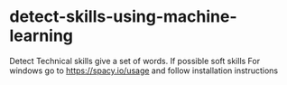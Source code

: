 # detect-skills-using-machine-learning
Detect Technical skills give a set of words. If possible soft skills
For windows go to https://spacy.io/usage and follow installation instructions
